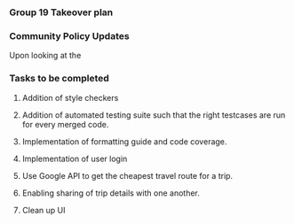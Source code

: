 ### Group 19 Takeover plan

### Community Policy Updates

Upon looking at the 

### Tasks to be completed

1) Addition of style checkers

2) Addition of automated testing suite such that the right testcases are run for every merged code.

3) Implementation of formatting guide and code coverage.

4) Implementation of user login

5) Use Google API to get the cheapest travel route for a trip.

6) Enabling sharing of trip details with one another.

7) Clean up UI
